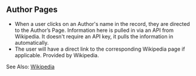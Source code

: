 ## Author Pages
- When a user clicks on an Author's name in the record, they are directed to the Author’s Page. Information here is pulled in via an API from Wikipedia. It doesn't require an API key, it pulls the information in automatically.
- The user will have a direct link to the corresponding Wikipedia page if applicable. Provided by Wikipedia.

See Also: [Wikipedia](/Admin/HelpManual?page=Wikipedia)


